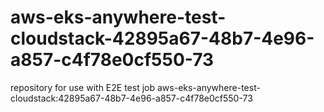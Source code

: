 # aws-eks-anywhere-test-cloudstack-42895a67-48b7-4e96-a857-c4f78e0cf550-73
repository for use with E2E test job aws-eks-anywhere-test-cloudstack:42895a67-48b7-4e96-a857-c4f78e0cf550-73
